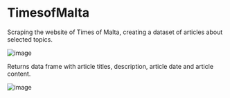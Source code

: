 # TimesofMalta

Scraping the website of Times of Malta, creating a dataset of articles about selected topics.

![image](https://github.com/gruppetta/TimesofMalta/assets/54776299/5fc8c942-8b81-4abd-acdd-c5c0d369b3fe)

Returns data frame with article titles, description, article date and article content. 

![image](https://github.com/gruppetta/TimesofMalta/assets/54776299/acbefb0c-7322-4fa5-810d-1c293dedb3d7)
